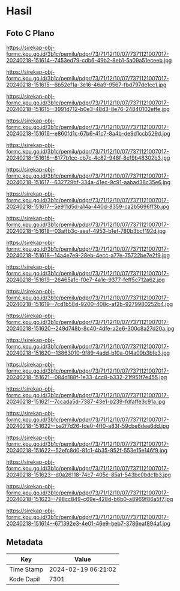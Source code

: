 # Hasil

## Foto C Plano

https://sirekap-obj-formc.kpu.go.id/3b1c/pemilu/pdpr/73/71/12/10/07/7371121007017-20240218-151614--7453ed79-cdb6-49b2-8eb1-5a09a51eceeb.jpg

https://sirekap-obj-formc.kpu.go.id/3b1c/pemilu/pdpr/73/71/12/10/07/7371121007017-20240218-151615--6b52ef1a-3e16-46a9-9567-fbd797de1cc1.jpg

https://sirekap-obj-formc.kpu.go.id/3b1c/pemilu/pdpr/73/71/12/10/07/7371121007017-20240218-151615--3991d712-b0e3-48d3-8e76-24840102effe.jpg

https://sirekap-obj-formc.kpu.go.id/3b1c/pemilu/pdpr/73/71/12/10/07/7371121007017-20240218-151616--e860fd1c-67b6-41c7-8a4b-de9d1ccb529d.jpg

https://sirekap-obj-formc.kpu.go.id/3b1c/pemilu/pdpr/73/71/12/10/07/7371121007017-20240218-151616--8177b1cc-cb7c-4c82-948f-8e19b48302b3.jpg

https://sirekap-obj-formc.kpu.go.id/3b1c/pemilu/pdpr/73/71/12/10/07/7371121007017-20240218-151617--632729bf-334a-41ec-9c91-aabad38c35e6.jpg

https://sirekap-obj-formc.kpu.go.id/3b1c/pemilu/pdpr/73/71/12/10/07/7371121007017-20240218-151617--5e911d5d-a14a-440d-8359-ca2b5696ff3b.jpg

https://sirekap-obj-formc.kpu.go.id/3b1c/pemilu/pdpr/73/71/12/10/07/7371121007017-20240218-151618--03affb3c-aeaf-4953-b1ef-780b3bcf192d.jpg

https://sirekap-obj-formc.kpu.go.id/3b1c/pemilu/pdpr/73/71/12/10/07/7371121007017-20240218-151618--14a4e7e9-28eb-4ecc-a77e-75722be7e2f9.jpg

https://sirekap-obj-formc.kpu.go.id/3b1c/pemilu/pdpr/73/71/12/10/07/7371121007017-20240218-151619--26465a1c-f0e7-4a1e-9377-feff5c712a62.jpg

https://sirekap-obj-formc.kpu.go.id/3b1c/pemilu/pdpr/73/71/12/10/07/7371121007017-20240218-151619--7cd1b58d-9200-408c-af2b-9279980252b4.jpg

https://sirekap-obj-formc.kpu.go.id/3b1c/pemilu/pdpr/73/71/12/10/07/7371121007017-20240218-151620--249d748b-8c40-4dfe-a2e6-300c8a27d20a.jpg

https://sirekap-obj-formc.kpu.go.id/3b1c/pemilu/pdpr/73/71/12/10/07/7371121007017-20240218-151620--13863010-9f89-4add-b10a-0f4a09b3bfe3.jpg

https://sirekap-obj-formc.kpu.go.id/3b1c/pemilu/pdpr/73/71/12/10/07/7371121007017-20240218-151621--084d188f-1e33-4cc8-b332-21f951f7e455.jpg

https://sirekap-obj-formc.kpu.go.id/3b1c/pemilu/pdpr/73/71/12/10/07/7371121007017-20240218-151621--7ccada5d-7387-43e1-b239-fdfaffe3c91a.jpg

https://sirekap-obj-formc.kpu.go.id/3b1c/pemilu/pdpr/73/71/12/10/07/7371121007017-20240218-151622--ba2f7d26-fde0-4ff0-a83f-59cbe6dee6dd.jpg

https://sirekap-obj-formc.kpu.go.id/3b1c/pemilu/pdpr/73/71/12/10/07/7371121007017-20240218-151622--52efc8d0-81c1-4b35-952f-553e15e146f9.jpg

https://sirekap-obj-formc.kpu.go.id/3b1c/pemilu/pdpr/73/71/12/10/07/7371121007017-20240218-151623--d0a26118-74c7-405c-85a1-543bc0bdc1b3.jpg

https://sirekap-obj-formc.kpu.go.id/3b1c/pemilu/pdpr/73/71/12/10/07/7371121007017-20240218-151623--798cc849-c69e-428d-b6b0-a8969f86a5f7.jpg

https://sirekap-obj-formc.kpu.go.id/3b1c/pemilu/pdpr/73/71/12/10/07/7371121007017-20240218-151614--671392e3-4e01-46e9-beb7-3786eaf894af.jpg


## Metadata

| Key        | Value               |
| ---------- | ------------------- |
| Time Stamp | 2024-02-19 06:21:02 |
| Kode Dapil | 7301                |



